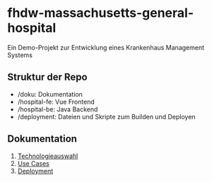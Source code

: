 # fhdw-massachusetts-general-hospital

Ein Demo-Projekt zur Entwicklung eines Krankenhaus Management Systems

## Struktur der Repo

- /doku: Dokumentation
- /hospital-fe: Vue Frontend
- /hospital-be: Java Backend
- /deployment: Dateien und Skripte zum Builden und Deployen


## Dokumentation
1. [Technologieauswahl](/doku/Technologieauswahl.md)
1. [Use Cases](/doku/UseCases.md)
1. [Deployment](/doku/Deployment.md)


